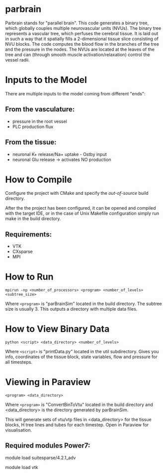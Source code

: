parbrain
========
Parbrain stands for "parallel brain". This code generates a binary tree, which globally couples multiple neurovascular units (NVUs). The binary tree represents a vascular tree, which perfuses the cerebral tissue. It is laid out in such a way that it spatially fills a 2-dimensional tissue slice consisting of NVU blocks. The code computes the blood flow in the branches of the tree and the pressure in the nodes. The NVUs are located at the leaves of the tree and can (through smooth muscle activation/relaxation) control the vessel radii. 


Inputs to the Model
===================
There are multiple inputs to the model coming from different "ends":

From the vasculature:
---------------------
* pressure in the root vessel
* PLC production flux 

From the tissue:
----------------
* neuronal K+ release/Na+ uptake - Ostby input
* neuronal Glu release -> activates NO production


How to Compile
==============
Configure the project with CMake and specify the *out-of-source* build directory.

After the the project has been configured, it can be opened and compiled with the target IDE, or in the case of Unix Makefile configuration simply run make in the build directory. 

Requirements:
-------------
* VTK
* CXsparse
* MPI


How to Run
==========
`mpirun -np <number_of_processors> <program> <number_of_levels> <subtree_size>`

Where `<program>` is "parBrainSim" located in the build directory.
The subtree size is usually 3. This outputs a directory with multiple data files.
	

How to View Binary Data
================
`python <script> <data_directory> <number_of_levels>`

Where `<script>` is "printData.py" located in the util subdirectory.
Gives you info, coordinates of the tissue block, state variables, flow and pressure for all timesteps.


Viewing in Paraview
==================

`<program> <data_directory>`

Where `<program>` is "ConvertBinToVtu" located in the build directory and <data_directory> is the directory generated by parBrainSim.

This will generate sets of vtu/vtp files in <data_directory> for the tissue blocks, H tree lines and tubes for each timestep. Open in Paraview for visualisation.


Required modules Power7:
------------------------
module load suitesparse/4.2.1_adv

module load vtk

